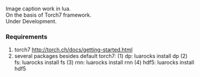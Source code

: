 Image caption work in lua. <br />
On the basis of Torch7 framework. <br />
Under Development. <br />

### Requirements
1. torch7 http://torch.ch/docs/getting-started.html
2. several packages besides default torch7:
    (1) dp:	luarocks install dp
    (2) fs:	luarocks install fs
    (3) rnn:	luarocks install rnn
    (4) hdf5:	luarocks install hdf5
